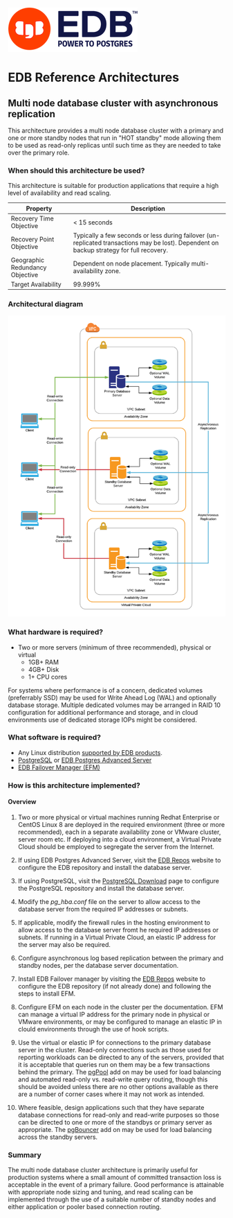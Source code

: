 ![EDB Logo](../images/logo.png "EDB Logo")

# EDB Reference Architectures

## Multi node database cluster with asynchronous replication

This architecture provides a multi node database cluster with a primary and
one or more standby nodes that run in "HOT standby" mode allowing them to be
used as read-only replicas until such time as they are needed to take over
the primary role.

### When should this architecture be used?

This architecture is suitable for production applications that require a high
level of availability and read scaling.

Property                        | Description
------------------------------- | ----------------------------------------------
Recovery Time Objective         | < 15 seconds
Recovery Point Objective        | Typically a few seconds or less during failover (un-replicated transactions may be lost). Dependent on backup strategy for full recovery.
Geographic Redundancy Objective | Dependent on node placement. Typically multi-availability zone.
Target Availability             | 99.999%

### Architectural diagram

![Architecture Diagram](images/architecture.png "Architecture Diagram")

### What hardware is required?

* Two or more servers (minimum of three recommended), physical or virtual
    * 1GB+ RAM
    * 4GB+ Disk
    * 1+ CPU cores

For systems where performance is of a concern, dedicated volumes (preferrably SSD)
may be used for Write Ahead Log (WAL) and optionally database storage. Multiple
dedicated volumes may be arranged in RAID 10 configuration for additional 
performance and storage, and in cloud environments use of dedicated storage IOPs
might be considered. 

### What software is required?

* Any Linux distribution [supported by EDB products](https://www.enterprisedb.com/product-compatibility).
* [PostgreSQL](https://www.postgresql.org/) or 
[EDB Postgres Advanced Server](https://www.enterprisedb.com/products/edb-postgres-advanced-server-secure-ha-oracle-compatible)
* [EDB Failover Manager (EFM)](https://www.enterprisedb.com/products/postgresql-automatic-failover-manager-cluster-high-availability)

### How is this architecture implemented?

#### Overview

1. Two or more physical or virtual machines running Redhat Enterprise or CentOS 
Linux 8 are deployed in the required environment (three or more recommended), 
each in a separate availability zone or VMware cluster, server room etc. If 
deploying into a cloud environment, a Virtual Private Cloud should be employed to segregate the server from the Internet.

2. If using EDB Postgres Advanced Server, visit the 
[EDB Repos](https://repos.enterprisedb.com/) website to configure the EDB
repository and install the database server.

3. If using PostgreSQL, visit the 
[PostgreSQL Download](https://www.postgresql.org/download/linux/) page 
to configure the PostgreSQL repository and install the database server.

4. Modify the _pg_hba.conf_ file on the server to allow access to the database
server from the required IP addresses or subnets.

5. If applicable, modify the firewall rules in the hosting environment to allow
access to the database server fromt he required IP addresses or subnets. If 
running in a Virtual Private Cloud, an elastic IP address for the server may
also be required.

6. Configure asynchronous log based replication between the primary and standby
nodes, per the database server documentation.

7. Install EDB Failover manager by visiting the 
[EDB Repos](https://repos.enterprisedb.com/) website to configure the EDB
repository (if not already done) and following the steps to install EFM.

8. Configure EFM on each node in the cluster per the documentation. EFM can 
manage a virtual IP address for the primary node in physical or VMware 
environments, or may be configured to manage an elastic IP in clould environments
through the use of hook scripts.

9. Use the virtual or elastic IP for connections to the primary database server
in the cluster. Read-only connections such as those used for reporting 
workloads can be directed to any of the servers, provided that it is acceptable 
that queries run on them may be a few transactions behind the primary. The
[pgPool](../pgpool/) add on may be used for load balancing and automated read-only
vs. read-write query routing, though this should be avoided unless there are no
other options available as there are a number of corner cases where it may not
work as intended.

10. Where feasible, design applications such that they have separate database 
connections for read-only and read-write purposes so those can be directed to 
one or more of the standbys or primary server as appropriate. The 
[pgBouncer](../pgbouncer/) add on may be used for load balancing across the
standby servers.

### Summary

The multi node database cluster architecture is primarily useful for production
systems where a small amount of committed transaction loss is acceptable in the
event of a primary failure. Good performance is attainable with appropriate
node sizing and tuning, and read scaling can be implemented through the use of
a suitable number of standby nodes and either application or pooler based 
connection routing.